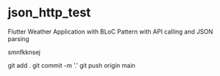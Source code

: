 # json_http_test
 Flutter Weather Application with BLoC Pattern with API calling and JSON parsing












smnfkknsej


git add .
git commit -m '.'
git push origin main